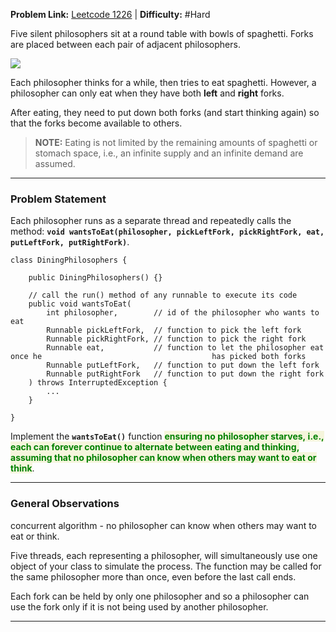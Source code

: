 
**Problem Link:** [Leetcode 1226](https://leetcode.com/problems/the-dining-philosophers/description/?envType=problem-list-v2&envId=concurrency) | **Difficulty:** #Hard

Five silent philosophers sit at a round table with bowls of spaghetti. Forks are placed between each pair of adjacent philosophers.

![](https://assets.leetcode.com/uploads/2019/09/24/an_illustration_of_the_dining_philosophers_problem.png)

Each philosopher thinks for a while, then tries to eat spaghetti. However, a philosopher can only eat when they have both **left** and **right** forks. 

After eating, they need to put down both forks (and start thinking again) so that the forks become available to others. 

> **NOTE:** Eating is not limited by the remaining amounts of spaghetti or stomach space, i.e., an infinite supply and an infinite demand are assumed.

---
### Problem Statement

Each philosopher runs as a separate thread and repeatedly calls the method: **`void wantsToEat(philosopher, pickLeftFork, pickRightFork, eat, putLeftFork, putRightFork)`**. 

```
class DiningPhilosophers {

	public DiningPhilosophers() {}

	// call the run() method of any runnable to execute its code
	public void wantsToEat(
		int philosopher,        // id of the philosopher who wants to eat
		Runnable pickLeftFork,  // function to pick the left fork
		Runnable pickRightFork, // function to pick the right fork
		Runnable eat,           // function to let the philosopher eat once he                                      has picked both forks
		Runnable putLeftFork,   // function to put down the left fork
		Runnable putRightFork   // function to put down the right fork
	) throws InterruptedException {
		...
	}

}
```

Implement the **`wantsToEat()`** function <span style="color:green;font-weight:bold;background:beige;">ensuring no philosopher starves, i.e., each can forever continue to alternate between eating and thinking, assuming that no philosopher can know when others may want to eat or think</span>.

---
### General Observations

concurrent algorithm - no philosopher can know when others may want to eat or think.

Five threads, each representing a philosopher, will simultaneously use one object of your class to simulate the process. The function may be called for the same philosopher more than once, even before the last call ends.


Each fork can be held by only one philosopher and so a philosopher can use the fork only if it is not being used by another philosopher. 

---
